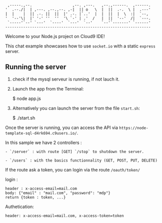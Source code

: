 
     ,-----.,--.                  ,--. ,---.   ,--.,------.  ,------.
    '  .--./|  | ,---. ,--.,--. ,-|  || o   \  |  ||  .-.  \ |  .---'
    |  |    |  || .-. ||  ||  |' .-. |`..'  |  |  ||  |  \  :|  `--, 
    '  '--'\|  |' '-' ''  ''  '\ `-' | .'  /   |  ||  '--'  /|  `---.
     `-----'`--' `---'  `----'  `---'  `--'    `--'`-------' `------'
    ----------------------------------------------------------------- 


Welcome to your Node.js project on Cloud9 IDE!

This chat example showcases how to use `socket.io` with a static `express` server.

## Running the server

1) check if the mysql serveur is running, if not lauch it.

2) Launch the app from the Terminal:

    $ node app.js
    
3) Alternatively you can launch the server from the file `start.sh`:
    
    $ ./start.sh

Once the server is running, you can access the API via `https://node-template-sql-d4rk694.c9users.io/`.

In this sample we have 2 controllers :
    
    - `/server` : with route [GET] `/stop` to shutdown the server.
    
    - `/users` : with the basics functionnality (GET, POST, PUT, DELETE)

If the route ask a token, you can login via the route `/oauth/token/`

login : 

    header : x-access-email=mail.com
    body: {"email" : "mail.com", "password": "mdp"}
    return {token : token, ...}
    
Authetication:

    header: x-access-email=mail.com, x-access-token=token
    
